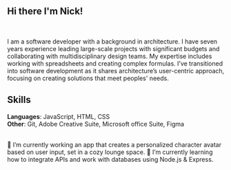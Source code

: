 ## Hi there I'm Nick! 
<br>


I am a software developer with a background in architecture. I have seven years experience leading large-scale projects with significant budgets and collaborating with multidisciplinary design teams. My expertise includes working with spreadsheets and creating complex formulas. I’ve transitioned into software development as it shares architecture’s user-centric approach, focusing on creating solutions that meet peoples' needs. 
<br>

## Skills 

**Languages**: JavaScript, HTML, CSS  
**Other**: Git, Adobe Creative Suite, Microsoft office Suite, Figma
<br>
<br>

🔭 I’m currently working an app that creates a personalized character avatar based on user input, set in a cozy lounge space.
🌱 I’m currently learning how to integrate APIs and work with databases using Node.js & Express.
